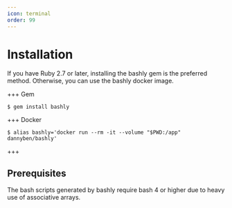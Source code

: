 ```yaml
---
icon: terminal
order: 99
---
```


# Installation

If you have Ruby 2.7 or later, installing the bashly gem is the preferred method. Otherwise, you can use the bashly docker image.

+++ Gem

```shell
$ gem install bashly
```

+++ Docker

```shell
$ alias bashly='docker run --rm -it --volume "$PWD:/app" dannyben/bashly'
```

+++


## Prerequisites

The bash scripts generated by bashly require bash 4 or higher due to heavy use of associative arrays.


